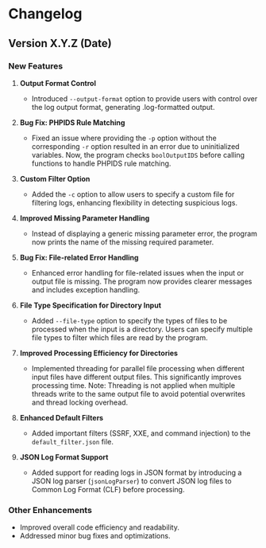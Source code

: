 # Changelog

## Version X.Y.Z (Date)

### New Features

1. **Output Format Control**
   - Introduced `--output-format` option to provide users with control over the log output format, generating .log-formatted output.

2. **Bug Fix: PHPIDS Rule Matching**
   - Fixed an issue where providing the `-p` option without the corresponding `-r` option resulted in an error due to uninitialized variables. Now, the program checks `boolOutputIDS` before calling functions to handle PHPIDS rule matching.

3. **Custom Filter Option**
   - Added the `-c` option to allow users to specify a custom file for filtering logs, enhancing flexibility in detecting suspicious logs.

4. **Improved Missing Parameter Handling**
   - Instead of displaying a generic missing parameter error, the program now prints the name of the missing required parameter.

5. **Bug Fix: File-related Error Handling**
   - Enhanced error handling for file-related issues when the input or output file is missing. The program now provides clearer messages and includes exception handling.

6. **File Type Specification for Directory Input**
   - Added `--file-type` option to specify the types of files to be processed when the input is a directory. Users can specify multiple file types to filter which files are read by the program.

7. **Improved Processing Efficiency for Directories**
   - Implemented threading for parallel file processing when different input files have different output files. This significantly improves processing time. Note: Threading is not applied when multiple threads write to the same output file to avoid potential overwrites and thread locking overhead.

8. **Enhanced Default Filters**
   - Added important filters (SSRF, XXE, and command injection) to the `default_filter.json` file.

9. **JSON Log Format Support**
   - Added support for reading logs in JSON format by introducing a JSON log parser (`jsonLogParser`) to convert JSON log files to Common Log Format (CLF) before processing.

### Other Enhancements

- Improved overall code efficiency and readability.
- Addressed minor bug fixes and optimizations.

